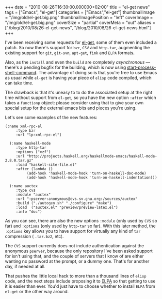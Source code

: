 +++
date = "2010-08-26T16:30:00.000000+02:00"
title = "el-get news"
tags = ["Emacs", "el-get"]
categories = ["Emacs","el-get"]
thumbnailImage = "/img/old/el-get.big.png"
thumbnailImagePosition = "left"
coverImage = "/img/old/el-get.big.png"
coverSize = "partial"
coverMeta = "out"
aliases = ["/blog/2010/08/26-el-get-news",
           "/blog/2010/08/26-el-get-news.html"]
+++

I've been receiving some requests for 
[el-get](http://www.emacswiki.org/emacs/el-get.el), some of them even included a
patch. So now there's support for 
`bzr`, 
`CSV` and 
`http-tar`, augmenting the
existing support for 
`git`, 
`git-svn`, 
`apt-get`, 
`fink` and 
`ELPA` formats.

Also, as the 
`install` and even the 
`build` are completely 
*asynchronous* —
there's a pending bugfix for the building, which is now using
[start-process-shell-command](http://www.gnu.org/software/emacs/elisp/html_node/Asynchronous-Processes.html). The advantage of doing so is that you're free
to use Emacs as usual while 
`el-get` is having your piece of 
`elisp` code
compiled, which can take time.

The drawback is that it's uneasy to to do the associated setup at the right
time without support from 
`el-get`, so you have the new option 
`:after` which
takes a 
`functionp` object: please consider using that to give your own
special setup for the external emacs bits and pieces you're using.

Let's see some examples of the new features:

~~~
(:name xml-rpc-el
	 :type bzr
	 :url "lp:xml-rpc-el")

  (:name haskell-mode
	 :type http-tar
	 :options ("xzf")
	 :url "http://projects.haskell.org/haskellmode-emacs/haskell-mode-2.8.0.tar.gz"
	 :load "haskell-site-file.el"
	 :after (lambda ()
		  (add-hook 'haskell-mode-hook 'turn-on-haskell-doc-mode)
		  (add-hook 'haskell-mode-hook 'turn-on-haskell-indentation)))

  (:name auctex
	 :type cvs
	 :module "auctex"
	 :url ":pserver:anonymous@cvs.sv.gnu.org:/sources/auctex"
	 :build ("./autogen.sh" "./configure" "make")
	 :load  ("auctex.el" "preview/preview-latex.el")
	 :info "doc")
~~~


As you can see, there are also the new options 
`:module` (only used by 
`CVS` so
far) and 
`:options` (only used by 
`http-tar` so far). With this later method,
the 
`:options` key allows you to have support for virtually any kind of 
`tar`
compression (
`.tar.bz2`, etc). 

The 
`CVS` support currently does not include authentication against the
anonymous 
`pserver`, because the only repository I've been asked support for
isn't using that, and the couple of servers that I know of are either
wanting no password at the prompt, or a dummy one. That's for another day,
if needed at all.

That pushes the little local hack to more than a thousand lines of 
`elisp`
code, and the next steps include proposing it to 
[ELPA](http://tromey.com/elpa/) so that getting to use
it is easier than ever. You'd just have to choose whether to install 
`ELPA`
from 
`el-get` or the other way around.

